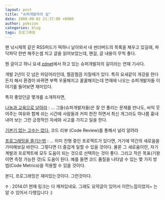 ```yaml
---
layout: post
title: "슈퍼개발자의 길"
date: 2008-09-02 21:37:00 +0900
author: poksion
categories: blog
tags: 프로그래밍
---
```


왠 낚시제목 같은 RSS피드가 떡하니 날아와서 내 썬더버드의 목록을 채우고 있길래, 파닥파닥 한번 해주는셈 치고 글을 읽어보았는데, 왠걸, 글 내용이 무척 좋다.

뭔 글이고 하니 요새 [zdnet](http://www.zdnet.co.kr/builder/dev/etc/)에서 하고 있는 슈퍼개발자의 길이라는 연재 기사다.

개발 2년이 갓 넘은 피덩어리인데, 찔끔찔끔 지칠때가 있다. 특히 요새같이 개강을 한다든지 해서 환경이 바뀌면 부쩍 우울해지고 꿀꿀해지는데 연재에 나오는 슈퍼개발자들 이야기를 들어보면 재미있다.

특히 좋았던글 몇개를 소개하자면,

[나눔과 교육으로 날아라](http://www.zdnet.co.kr/builder/dev/etc/0,39031619,39172028,00.htm) : ... 그들(슈퍼개발자들)은 잘 안 풀리는 문제를 만나도, 씨익 웃어주는 여유와 함께 쉬는 시간에 사람들과 커피 한잔 하면서 최신 개그라도 하나쯤 흉내 내어 보는 그런 긍정적인 자세와 사고를 가지고 일을 한다.

[기본기 없는 고수는 없다](http://www.zdnet.co.kr/builder/dev/etc/0,39031619,39172027,00.htm), 코드 리뷰 (Code Review)를 통해서 널리 알려라

[프로그래밍을 즐기는법](http://www.zdnet.co.kr/builder/dev/etc/0,39031619,39172025,00.htm) : ... 이미 진행 중인 프로젝트가 있다면, 거기에 약간의 새로움을 가미해보길 바란다. 그렇다면 더 즐겁게 일할 수 있을 것이다. 물론 그 새로움이란, 자기계발과 프로젝트에 모두 도움이 되는 것으로 선택하는 것이 좋다. 그리고 작은 목표(기왕이면 측정 가능한 것)도 도움이 된다. 예를 들면 코드 품질을 나타낼 수 있는 몇 가지 방법(Code Metrics)을 적용할 수 있을 것이다.

본디, 프로그래밍은 재미있는것이다. 그런것이다.

```주``` : 2014.01 현재 링크는 다 깨져있네요. 그래도 요약글이 있어서 이런느낌이었지~ 는 알 수 있어서 다행입니다 :)

